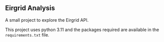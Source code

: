 ## Eirgrid Analysis

A small project to explore the Eirgrid API.

This project uses python 3.11 and the packages required are available in the
`requirements.txt` file.